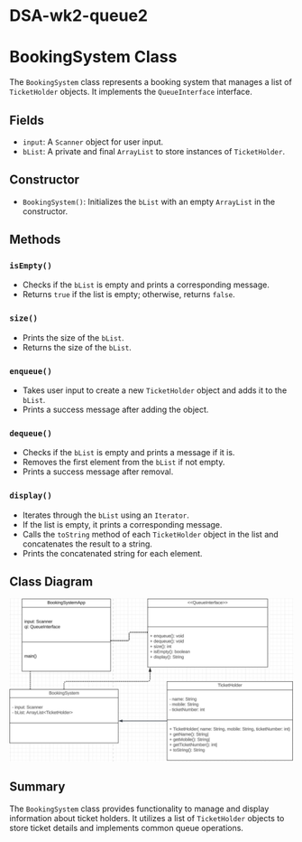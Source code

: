 # DSA-wk2-queue2

# BookingSystem Class

The `BookingSystem` class represents a booking system that manages a list of `TicketHolder` objects. It implements the `QueueInterface` interface.

## Fields

- `input`: A `Scanner` object for user input.
- `bList`: A private and final `ArrayList` to store instances of `TicketHolder`.

## Constructor

- `BookingSystem()`: Initializes the `bList` with an empty `ArrayList` in the constructor.

## Methods

### `isEmpty()`

- Checks if the `bList` is empty and prints a corresponding message.
- Returns `true` if the list is empty; otherwise, returns `false`.

### `size()`

- Prints the size of the `bList`.
- Returns the size of the `bList`.

### `enqueue()`

- Takes user input to create a new `TicketHolder` object and adds it to the `bList`.
- Prints a success message after adding the object.

### `dequeue()`

- Checks if the `bList` is empty and prints a message if it is.
- Removes the first element from the `bList` if not empty.
- Prints a success message after removal.

### `display()`

- Iterates through the `bList` using an `Iterator`.
- If the list is empty, it prints a corresponding message.
- Calls the `toString` method of each `TicketHolder` object in the list and concatenates the result to a string.
- Prints the concatenated string for each element.

## Class Diagram 

![Class Diagram ScreenShot](https://github.com/EskandarAtrakchi/DSA-wk2-queue2/blob/master/class%20diagram.png?raw=true)

## Summary

The `BookingSystem` class provides functionality to manage and display information about ticket holders. It utilizes a list of `TicketHolder` objects to store ticket details and implements common queue operations.